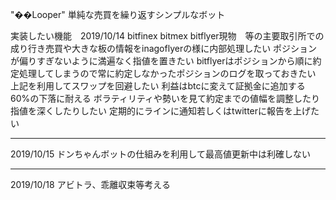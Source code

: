"��Looper"
単純な売買を繰り返すシンプルなボット

実装したい機能　2019/10/14
bitfinex bitmex bitflyer現物　等の主要取引所での成り行き売買や大きな板の情報をinagoflyerの様に内部処理したい
ポジションが偏りすぎないように満遍なく指値を置きたい
bitflyerはポジションから順に約定処理してしまうので常に約定しなかったポジションのログを取っておきたい
上記を利用してスワップを回避したい
利益はbtcに変えて証拠金に追加する
60%の下落に耐える
ボラティリティや勢いを見て約定までの値幅を調整したり指値を深くしたりしたい
定期的にラインに通知若しくはtwitterに報告を上げたい
_________________________________________________________________________
2019/10/15
ドンちゃんボットの仕組みを利用して最高値更新中は利確しない
_________________________________________________________________________
2019/10/18
アビトラ、乖離収束等考える
